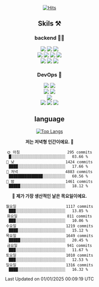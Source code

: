 <div align="center">

[![Hits](https://hits.seeyoufarm.com/api/count/incr/badge.svg?url=https%3A%2F%2Fgithub.com%2Fzxcv9203%2Fhit-counter&count_bg=%23FF7272&title_bg=%23324C2E&icon=codeigniter.svg&icon_color=%23DD5B5B&title=%EB%B0%A9%EB%AC%B8%EC%9E%90&edge_flat=false)](https://hits.seeyoufarm.com)
  
## Skils ⚒️

### backend 🧑‍💻
  
<img src="https://img.shields.io/badge/Java-FF6600?style=flat-square&logo=buymeacoffee&logoColor=white"/>
<img src="https://img.shields.io/badge/Go-0099FF?style=flat-square&logo=go&logoColor=white"/>
<img src="https://img.shields.io/badge/Kotlin-7F52FF?style=flat-square&logo=kotlin&logoColor=white"/>
  
  
<br />
  
<img src="https://img.shields.io/badge/Spring-339933?style=flat-square&logo=Spring&logoColor=white"/>
<img src="https://img.shields.io/badge/Spring Boot-339933?style=flat-square&logo=Spring Boot&logoColor=white"/>
<img src="https://img.shields.io/badge/Spring Security-339933?style=flat-square&logo=Spring Security&logoColor=white"/>
  
<img src="https://img.shields.io/badge/Spring Data JPA-339933?style=flat-square&logo=Hibernate&logoColor=white"/>

<br />
  
  <img src="https://img.shields.io/badge/mysql-0099FF?style=flat-square&logo=mysql&logoColor=white"/>
  <img src="https://img.shields.io/badge/mariadb-0099FF?style=flat-square&logo=mariadb&logoColor=white"/>
  <img src="https://img.shields.io/badge/mongoDB-47A248?style=flat-square&logo=mongodb&logoColor=white"/>
  
  
### DevOps 🚀
  
  <img src="https://img.shields.io/badge/docker-2496ED?style=flat-square&logo=docker&logoColor=white"/>
  <img src="https://img.shields.io/badge/kubernetes-326CE5?style=flat-square&logo=kubernetes&logoColor=white"/>
  
  <br />
  
  <img src="https://img.shields.io/badge/Github Actions-2088FF?style=flat-square&logo=githubactions&logoColor=white"/>
  <img src="https://img.shields.io/badge/Jenkins-D24939?style=flat-square&logo=jenkins&logoColor=white"/>
  
  
  <br />
  <img src="https://img.shields.io/badge/terraform-7B42BC?style=flat-square&logo=terraform&logoColor=white"/>
  
  <br />
  <img src="https://img.shields.io/badge/Amazon AWS-232F3E?style=flat-square&logo=Amazon AWS&logoColor=white"/>

  <img src="https://img.shields.io/badge/GCP-4285F4?style=flat-square&logo=googlecloud&logoColor=white"/>
  <img src="https://img.shields.io/badge/NCP-03C75A?style=flat-square&logo=naver&logoColor=white"/>
  
  
## language

[![Top Langs](https://github-readme-stats.vercel.app/api/top-langs/?username=zxcv9203&hide=html&exclude_repo=zxcv9203.github.io,golB&theme=grate-gatsby)](https://github.com/zxcv9203/github-readme-stats)
  
<!--START_SECTION:waka-->
**저는 저녁형 인간이에요. 🦉** 

```text
🌞 아침                     295 commits         █░░░░░░░░░░░░░░░░░░░░░░░░   03.66 % 
🌆 낮　                     1424 commits        ████░░░░░░░░░░░░░░░░░░░░░   17.66 % 
🌃 저녁                     4883 commits        ███████████████░░░░░░░░░░   60.56 % 
🌙 밤　                     1461 commits        █████░░░░░░░░░░░░░░░░░░░░   18.12 % 
```
📅 **제가 가장 생산적인 날은 목요일이에요.** 

```text
월요일                      1117 commits        ███░░░░░░░░░░░░░░░░░░░░░░   13.85 % 
화요일                      811 commits         ███░░░░░░░░░░░░░░░░░░░░░░   10.06 % 
수요일                      1219 commits        ████░░░░░░░░░░░░░░░░░░░░░   15.12 % 
목요일                      1649 commits        █████░░░░░░░░░░░░░░░░░░░░   20.45 % 
금요일                      941 commits         ███░░░░░░░░░░░░░░░░░░░░░░   11.67 % 
토요일                      1010 commits        ███░░░░░░░░░░░░░░░░░░░░░░   12.53 % 
일요일                      1316 commits        ████░░░░░░░░░░░░░░░░░░░░░   16.32 % 
```



 Last Updated on 01/01/2025 00:09:19 UTC
<!--END_SECTION:waka-->
  
</div>

